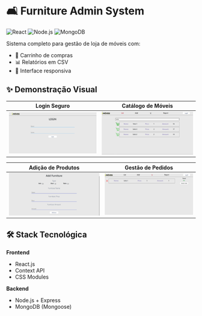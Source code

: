 # 🛋️ Furniture Admin System 

![React](https://img.shields.io/badge/React-18.2-%2361DAFB?logo=react) 
![Node.js](https://img.shields.io/badge/Node.js-16.x-%23339933?logo=node.js)
![MongoDB](https://img.shields.io/badge/MongoDB-5.0-%2347A248?logo=mongodb)

Sistema completo para gestão de loja de móveis com:
- 🛒 Carrinho de compras
- 📊 Relatórios em CSV
- 📱 Interface responsiva

## ✨ Demonstração Visual

| **Login Seguro** | **Catálogo de Móveis** |
|------------------|-----------------------|
| ![Login](https://github.com/gabrielscholze-r/FurnitureAdministrationSystem/blob/master/image/loginpage.png) | ![Catálogo](https://github.com/gabrielscholze-r/FurnitureAdministrationSystem/blob/master/image/home1.png) |

| **Adição de Produtos** | **Gestão de Pedidos** |
|-----------------------|----------------------|
| ![Add Product](https://github.com/gabrielscholze-r/FurnitureAdministrationSystem/blob/master/image/add2.png) | ![Carrinho](https://github.com/gabrielscholze-r/FurnitureAdministrationSystem/blob/master/image/kart.png) |

## 🛠️ Stack Tecnológica

**Frontend**
- React.js
- Context API
- CSS Modules

**Backend**
- Node.js + Express
- MongoDB (Mongoose)

